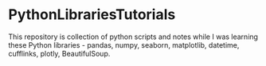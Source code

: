 # PythonLibrariesTutorials
This repository is collection of python scripts and notes while I was learning these Python libraries - pandas, numpy, seaborn, matplotlib, datetime, cufflinks, plotly, BeautifulSoup.
